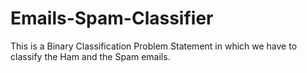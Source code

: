 # Emails-Spam-Classifier
This is a Binary Classification Problem Statement in which we have to classify the Ham and the Spam emails.
